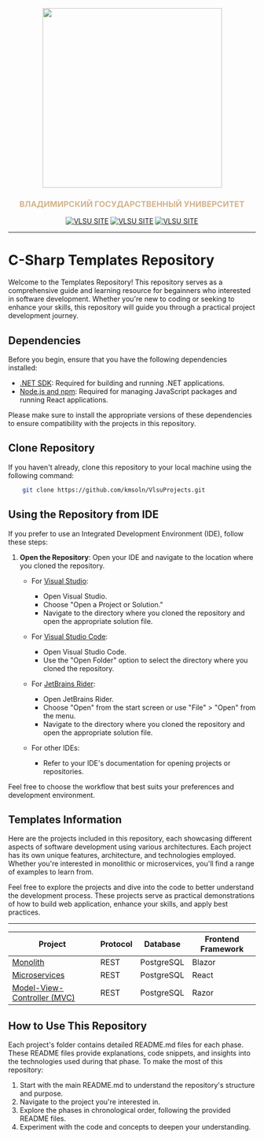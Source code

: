 [creator]: kmsoln
<div align="center">
    <img src="https://www.vlsu.ru/fileadmin/templates/vlsulogo_108x108.svg"
        height="365"/>
    <h3 style="text-align: center; color: tan">ВЛАДИМИРСКИЙ ГОСУДАРСТВЕННЫЙ УНИВЕРСИТЕТ</h3>
</div>

<div align="center">
    <a href="https://www.vlsu.ru/"><img src="https://img.shields.io/badge/VLSU-Сайт-yellow.svg" alt="VLSU SITE"></a>
    <a href="https://vk.com/vlsu_info"><img src="https://img.shields.io/badge/VLSU-ВКонтакте-blue.svg" alt="VLSU SITE"></a>
    <a href="https://rutube.ru/channel/23750791/"><img src="https://img.shields.io/badge/VLSU-RuTube-black.svg" alt="VLSU SITE"></a>
</div>

---
# C-Sharp Templates Repository

Welcome to the Templates Repository! This repository serves as a comprehensive guide and learning resource for begainners who interested in software development. Whether you're new to coding or seeking to enhance your skills, this repository will guide you through a practical project development journey.

## Dependencies

Before you begin, ensure that you have the following dependencies installed:

- [.NET SDK](https://dotnet.microsoft.com/download): Required for building and running .NET applications.
- [Node.js and npm](https://nodejs.org/): Required for managing JavaScript packages and running React applications.

Please make sure to install the appropriate versions of these dependencies to ensure compatibility with the projects in this repository.


## Clone Repository

If you haven't already, clone this repository to your local machine using the following command:

```bash
    git clone https://github.com/kmsoln/VlsuProjects.git
```

## Using the Repository from IDE

If you prefer to use an Integrated Development Environment (IDE), follow these steps:

1. **Open the Repository**: Open your IDE and navigate to the location where you cloned the repository.

    - For [Visual Studio][vs]:
      - Open Visual Studio.
      - Choose "Open a Project or Solution."
      - Navigate to the directory where you cloned the repository and open the appropriate solution file.

    - For [Visual Studio Code][vs-code]:
      - Open Visual Studio Code.
      - Use the "Open Folder" option to select the directory where you cloned the repository.

    - For [JetBrains Rider][rider]:
      - Open JetBrains Rider.
      - Choose "Open" from the start screen or use "File" > "Open" from the menu.
      - Navigate to the directory where you cloned the repository and open the appropriate solution file.

    - For other IDEs:
      - Refer to your IDE's documentation for opening projects or repositories.

[vs]: (https://visualstudio.microsoft.com/vs/)
[vs-code]: (https://code.visualstudio.com/download)
[rider]: (https://www.jetbrains.com/rider/download/)

Feel free to choose the workflow that best suits your preferences and development environment.

## Templates Information

Here are the projects included in this repository, each showcasing different aspects of software development using various architectures. Each project has its own unique features, architecture, and technologies employed. Whether you're interested in monolithic or microservices, you'll find a range of examples to learn from.

Feel free to explore the projects and dive into the code to better understand the development process. These projects serve as practical demonstrations of how to build web application, enhance your skills, and apply best practices.

---

| Project                                 | Protocol | Database      | Frontend Framework |
|-----------------------------------------|----------|---------------|--------------------|
| [Monolith][monolith-rdme]               | REST     | PostgreSQL    | Blazor             |
| [Microservices][microservice-rdme]      | REST     | PostgreSQL    | React              |
| [Model-View-Controller (MVC)][mvc-rdme] | REST     | PostgreSQL    | Razor              |

[monolith-rdme]: Web-Application/README.md
[microservice-rdme]: vlsu-shop/README.md
[mvc-rdme]: vlsu-portal/README.md


## How to Use This Repository

Each project's folder contains detailed README.md files for each phase. These README files provide explanations, code snippets, and insights into the technologies used during that phase. To make the most of this repository:

1. Start with the main README.md to understand the repository's structure and purpose.
2. Navigate to the project you're interested in.
3. Explore the phases in chronological order, following the provided README files.
4. Experiment with the code and concepts to deepen your understanding.

